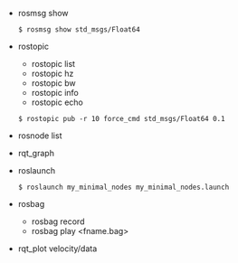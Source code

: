 
- rosmsg show
    ```
    $ rosmsg show std_msgs/Float64
    ```

- rostopic
    + rostopic list
    + rostopic hz <topic1>
    + rostopic bw <topic1>
    + rostopic info <topic1>
    + rostopic echo <topic1>
    ```
    $ rostopic pub -r 10 force_cmd std_msgs/Float64 0.1
    ```

- rosnode list

- rqt_graph

- roslaunch
    ```
    $ roslaunch my_minimal_nodes my_minimal_nodes.launch
    ```

- rosbag 
    + rosbag record <topic1>
    + rosbag play <fname.bag>

- rqt_plot velocity/data
